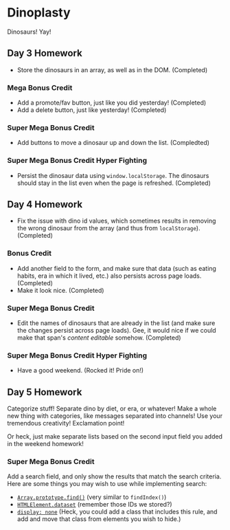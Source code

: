 # Dinoplasty

Dinosaurs! Yay!

## Day 3 Homework

* Store the dinosaurs in an array, as well as in the DOM. (Completed)

### Mega Bonus Credit

* Add a promote/fav button, just like you did yesterday! (Completed)
* Add a delete button, just like yesterday! (Completed)

### Super Mega Bonus Credit

* Add buttons to move a dinosaur up and down the list. (Compledted)

### Super Mega Bonus Credit Hyper Fighting

* Persist the dinosaur data using `window.localStorage`. The dinosaurs should stay in the list even when the page is refreshed. (Completed)

## Day 4 Homework

* Fix the issue with dino id values, which sometimes results in removing the wrong dinosaur from the array (and thus from `localStorage`). (Completed)

### Bonus Credit

* Add another field to the form, and make sure that data (such as eating habits, era in which it lived, etc.) also persists across page loads. (Completed)
* Make it look nice. (Completed)

### Super Mega Bonus Credit

* Edit the names of dinosaurs that are already in the list (and make sure the changes persist across page loads). Gee, it would nice if we could make that span's _content editable_ somehow. (Completed)

### Super Mega Bonus Credit Hyper Fighting

* Have a good weekend. (Rocked it! Pride on!)

## Day 5 Homework

Categorize stuff! Separate dino by diet, or era, or whatever! Make a whole new thing with categories, like messages separated into channels! Use your tremendous creativity! Exclamation point!

Or heck, just make separate lists based on the second input field you added in the weekend homework!

### Super Mega Bonus Credit

Add a search field, and only show the results that match the search criteria. Here are some things you may wish to use while implementing search:

* [`Array.prototype.find()`](https://developer.mozilla.org/en-US/docs/Web/JavaScript/Reference/Global_Objects/Array/find?v=control) (very similar to `findIndex()`)
* [`HTMLElement.dataset`](https://developer.mozilla.org/en-US/docs/Web/API/HTMLElement/dataset) (remember those IDs we stored?)
* [`display: none`](https://www.w3schools.com/css/css_display_visibility.asp) (Heck, you could add a class that includes this rule, and add and move that class from elements you wish to hide.)
